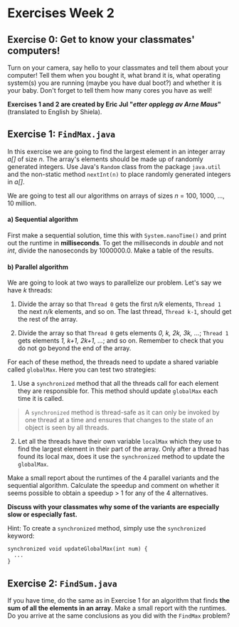 # Exercises Week 2

## Exercise 0: Get to know your classmates' computers!
Turn on your camera, say hello to your classmates and tell them about your computer! Tell them when you bought it, what brand it is, what operating system(s) you are running (maybe you have dual boot?) and whether it is your baby. Don't forget to tell them how many cores you have as well!

**Exercises 1 and 2 are created by Eric Jul "*etter opplegg av Arne Maus*"** (translated to English by Shiela).

## Exercise 1: `FindMax.java`
In this exercise we are going to find the largest element in an integer array *a[]* of size *n*. The array's elements should be made up of randomly generated integers. Use Java's `Random` class from the package `java.util` and the non-static method `nextInt(n)` to place randomly generated integers in *a[]*.

We are going to test all our algorithms on arrays of sizes *n* = 100, 1000, ..., 10 million.

#### a) Sequential algorithm
First make a sequential solution, time this with `System.nanoTime()` and print out the runtime in **milliseconds**. To get the milliseconds in *double* and not *int*, divide the nanoseconds by 1000000.0. Make a table of the results.

#### b) Parallel algorithm
We are going to look at two ways to parallelize our problem. Let's say we have *k* threads:

1. Divide the array so that `Thread 0` gets the first *n/k* elements, `Thread 1` the next *n/k* elements, and so on. The last thread, `Thread k-1`, should get the rest of the array.

2. Divide the array so that `Thread 0` gets elements *0, k, 2k, 3k, ...*;  `Thread 1` gets elements *1, k+1, 2k+1, ...*; and so on.
Remember to check that you do not go beyond the end of the array.

For each of these method, the threads need to update a shared variable called `globalMax`. Here you can test two strategies:

1. Use a `synchronized` method that all the threads call for each element they are responsible for. This method should update `globalMax` each time it is called.
> A `synchronized` method is thread-safe as it can only be invoked by one thread at a time and ensures that changes to the state of an object is seen by all threads.

2. Let all the threads have their own variable `localMax` which they use to find the largest element in their part of the array. Only after a thread has found its local max, does it use the `synchronized` method to update the `globalMax`.

Make a small report about the runtimes of the 4 parallel variants and the sequential algorithm. Calculate the speedup and comment on whether it seems possible to obtain a speedup > 1 for any of the 4 alternatives.

**Discuss with your classmates why some of the variants are especially slow or especially fast.**

Hint: To create a `synchronized` method, simply use the `synchronized` keyword:

```
synchronized void updateGlobalMax(int num) {
  ...
}
```

## Exercise 2: `FindSum.java`
If you have time, do the same as in Exercise 1 for an algorithm that finds **the sum of all the elements in an array**. Make a small report with the runtimes. Do you arrive at the same conclusions as you did with the `FindMax` problem?
